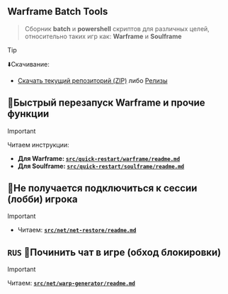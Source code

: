 ## Warframe Batch Tools
> Сборник **batch** и **powershell** cкриптов для различных целей, относительно таких игр как: **Warframe** и **Soulframe**

> [!tip]
> ⬇️Скачивание:
> - [Скачать текущий репозиторий (ZIP)](https://github.com/N3M1X10/warframe-batch-tools/archive/refs/heads/master.zip) либо [Релизы](https://github.com/N3M1X10/warframe-batch-tools/releases)

## 🔁Быстрый перезапуск Warframe и прочие функции
> [!important]
> Читаем инструкции:
> - **Для Warframe: [**`src/quick-restart/warframe/readme.md`**](https://github.com/N3M1X10/warframe-batch-tools/blob/master/src/quick-restart/warframe/readme.md)**
> - **Для Soulframe: [**`src/quick-restart/soulframe/readme.md`**](https://github.com/N3M1X10/warframe-batch-tools/blob/master/src/quick-restart/soulframe/readme.md)**

## 🔗Не получается подключиться к сессии (лобби) игрока
>[!important]
> - Читаем: [**`src/net/net-restore/readme.md`**](https://github.com/N3M1X10/warframe-batch-tools/blob/master/src/net/net-restore/readme.md)

## `RUS` 💬Починить чат в игре (обход блокировки)
> [!important]
> Читаем: [**`src/net/warp-generator/readme.md`**](https://github.com/N3M1X10/warframe-batch-tools/blob/master/src/net/warp-generator/readme.md)
